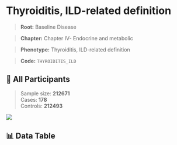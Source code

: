 # Thyroiditis, ILD-related definition

> **Root:** Baseline Disease  

> **Chapter:** Chapter IV- Endocrine and metabolic  

> **Phenotype:** Thyroiditis, ILD-related definition  

> **Code:** `THYROIDITIS_ILD`

## 🧪 All Participants  
> Sample size: **212671**  
> Cases: **178**  
> Controls: **212493**
<img src="/Sensitive/Figures/ALL/Incidence/THYROIDITIS_ILD.png"/>

## 📊 Data Table
<CsvTableMRF src="/Sensitive/Data/ALL/Incidence/COX_THYROIDITIS_ILD.csv"/>

